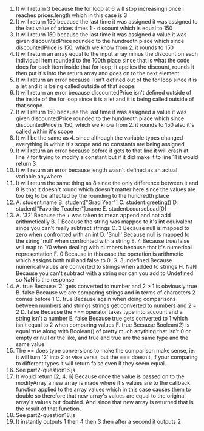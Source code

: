 1. It will return 3 because the for loop at 6 will stop increasing i once i reaches prices.length which in this case is 3
2. It will return 150 because the last time it was assigned it was assigned to the last value of prices times 1 - discount which is equal to 150
3. It will return 150 because the last time it was assigned a value it was given discountedPrice rounded to the hundredth place which since discountedPrice is 150, which we know from 2. it rounds to 150
4. It will return an array equal to the input array minus the discount on each individual item rounded to the 100th place since that is what the code does for each item inside that for loop; it applies the discount, rounds it then put it's into the return array and goes on to the next element.
5. It will return an error because i isn't defined out of the for loop since it is a let and it is being called outside of that scope.
6. It will return an error because discountedPrice isn't defined outside of the inside of the for loop since it is a let and it is being called outside of that scope.
7. It will return 150 because the last time it was assigned a value it was given discountedPrice rounded to the hundredth place which since discountedPrice is 150, which we know from 2. it rounds to 150 also it's called within it's scope
8. It will be the same as 4. since although the variable types changed everything is within it's scope and no constants are being assigned
9. It will return an error because before it gets to that line it will crash at line 7 for trying to modify a constant but if it did make it to line 11 it would return 3
10. It will return an error because length wasn't defined as an actual variable anywhere
11. It will return the same thing as 8 since the only difference between it and 8 is that it doesn't round which doesn't matter here since the values are too big to be affected by the rounding to the hundredth place
12. 
    A. student.name
    B. student["Grad Year"]
    C. student.greeting()
    D. student["Favorite Teacher"].name
    E. student.courseLoad[0] 
13. 
    A. '32' Because the + was taken to mean append and not add arithmetically
    B. 1 Because the string was mapped to it's int equivalent since you can't really subtract strings
    C. 3 Because null is mapped to zero when confronted with an int
    D. '3null' Because null is mapped to the string 'null' when confronted with a string
    E. 4 Because true/false will map to 1/0 when dealing with numbers because that it's numerical representation
    F. 0 Because in this case the operation is arithmetic which assigns both null and false to 0.
    G. 3undefined Because numerical values are converted to strings when added to strings
    H. NaN Because you can't subtract with a string nor can you add to Undefined so NaN is the response
14. 
    A. true Because '2' gets converted to number and 2 > 1 is obviously true
    B. false Because we are comparing strings and in terms of characters 2 comes before 1
    C. true Because again when doing comparisons between numbers and strings strings get converted to numbers and 2 = 2
    D. false Because the === operator takes type into account and a string isn't a number
    E. false Because true gets converted to 1 which isn't equal to 2 when comparing values
    F. true Because Boolean(2) is equal true along with Boolean() of pretty much anything that isn't 0 or empty or null or the like, and true and true are the same type and the same value
15. The == does type conversions to make the comparison make sense, ie. it will turn '2' into 2 or vise versa, but the === doesn't, if your comparing to different types it will return false even if they seem equal.
16. See part2-question16.js
17. It would return [2, 4, 6] Because once the value is passed on to the modifyArray a new array is made where it's values are to the callback function applied to the array values which in this case causes them to double so therefore that new array's values are equal to the original array's values but doubled. And since that new array is returned that is the result of that function.
18. See part2-question18.js
19. It instantly outputs 1 then 4 then 3 then after a second it outputs 2